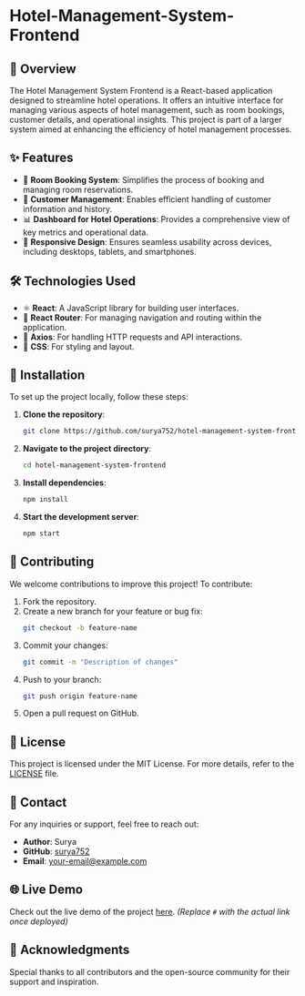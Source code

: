 # Hotel-Management-System-Frontend

## 🌟 Overview

The Hotel Management System Frontend is a React-based application designed to streamline hotel operations. It offers an intuitive interface for managing various aspects of hotel management, such as room bookings, customer details, and operational insights. This project is part of a larger system aimed at enhancing the efficiency of hotel management processes.

## ✨ Features

- 🏨 **Room Booking System**: Simplifies the process of booking and managing room reservations.
- 👥 **Customer Management**: Enables efficient handling of customer information and history.
- 📊 **Dashboard for Hotel Operations**: Provides a comprehensive view of key metrics and operational data.
- 📱 **Responsive Design**: Ensures seamless usability across devices, including desktops, tablets, and smartphones.

## 🛠️ Technologies Used

- ⚛️ **React**: A JavaScript library for building user interfaces.
- 🚦 **React Router**: For managing navigation and routing within the application.
- 📡 **Axios**: For handling HTTP requests and API interactions.
- 🎨 **CSS**: For styling and layout.

## 🚀 Installation

To set up the project locally, follow these steps:

1. **Clone the repository**:
   ```bash
   git clone https://github.com/surya752/hotel-management-system-frontend.git
   ```
2. **Navigate to the project directory**:
   ```bash
   cd hotel-management-system-frontend
   ```
3. **Install dependencies**:
   ```bash
   npm install
   ```
4. **Start the development server**:
   ```bash
   npm start
   ```

## 🤝 Contributing

We welcome contributions to improve this project! To contribute:

1. Fork the repository.
2. Create a new branch for your feature or bug fix:
   ```bash
   git checkout -b feature-name
   ```
3. Commit your changes:
   ```bash
   git commit -m "Description of changes"
   ```
4. Push to your branch:
   ```bash
   git push origin feature-name
   ```
5. Open a pull request on GitHub.

## 📜 License

This project is licensed under the MIT License. For more details, refer to the [LICENSE](./LICENSE) file.

## 📧 Contact

For any inquiries or support, feel free to reach out:

- **Author**: Surya
- **GitHub**: [surya752](https://github.com/surya752)
- **Email**: [your-email@example.com](mailto:your-email@example.com)

## 🌐 Live Demo

Check out the live demo of the project [here](#). _(Replace `#` with the actual link once deployed)_

## 📝 Acknowledgments

Special thanks to all contributors and the open-source community for their support and inspiration.
